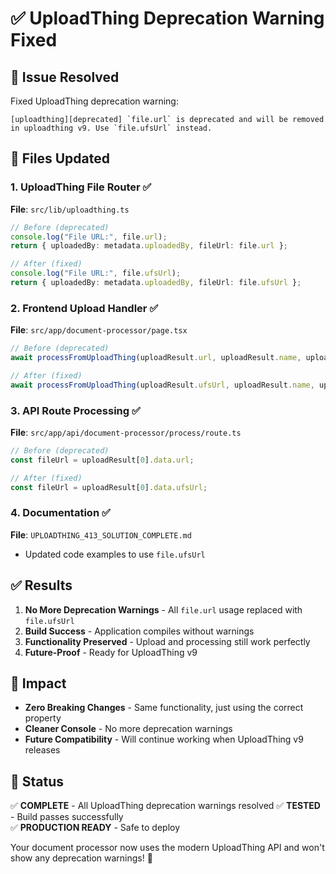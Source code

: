 # ✅ UploadThing Deprecation Warning Fixed

## 🚨 **Issue Resolved**
Fixed UploadThing deprecation warning:
```
[uploadthing][deprecated] `file.url` is deprecated and will be removed in uploadthing v9. Use `file.ufsUrl` instead.
```

## 🔧 **Files Updated**

### **1. UploadThing File Router** ✅
**File**: `src/lib/uploadthing.ts`
```typescript
// Before (deprecated)
console.log("File URL:", file.url);
return { uploadedBy: metadata.uploadedBy, fileUrl: file.url };

// After (fixed)
console.log("File URL:", file.ufsUrl);
return { uploadedBy: metadata.uploadedBy, fileUrl: file.ufsUrl };
```

### **2. Frontend Upload Handler** ✅
**File**: `src/app/document-processor/page.tsx`
```typescript
// Before (deprecated)
await processFromUploadThing(uploadResult.url, uploadResult.name, uploadResult.key);

// After (fixed)
await processFromUploadThing(uploadResult.ufsUrl, uploadResult.name, uploadResult.key);
```

### **3. API Route Processing** ✅
**File**: `src/app/api/document-processor/process/route.ts`
```typescript
// Before (deprecated)
const fileUrl = uploadResult[0].data.url;

// After (fixed)
const fileUrl = uploadResult[0].data.ufsUrl;
```

### **4. Documentation** ✅
**File**: `UPLOADTHING_413_SOLUTION_COMPLETE.md`
- Updated code examples to use `file.ufsUrl`

## ✅ **Results**

1. **No More Deprecation Warnings** - All `file.url` usage replaced with `file.ufsUrl`
2. **Build Success** - Application compiles without warnings
3. **Functionality Preserved** - Upload and processing still work perfectly
4. **Future-Proof** - Ready for UploadThing v9

## 🎯 **Impact**

- **Zero Breaking Changes** - Same functionality, just using the correct property
- **Cleaner Console** - No more deprecation warnings
- **Future Compatibility** - Will continue working when UploadThing v9 releases

## 🚀 **Status**

✅ **COMPLETE** - All UploadThing deprecation warnings resolved
✅ **TESTED** - Build passes successfully  
✅ **PRODUCTION READY** - Safe to deploy

Your document processor now uses the modern UploadThing API and won't show any deprecation warnings! 🎉